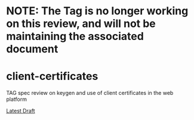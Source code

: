 # NOTE: The Tag is no longer working on this review, and will not be maintaining the associated document

# client-certificates
TAG spec review on keygen and use of client certificates in the web platform

[Latest Draft](https://w3ctag.github.io/client-certificates/index.html)
